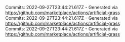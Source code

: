 Commits: 2022-09-27T23:44:21.617Z - Generated via https://github.com/marketplace/actions/artificial-grass
<br>
Commits: 2022-09-27T23:44:21.617Z - Generated via https://github.com/marketplace/actions/artificial-grass
<br>
Commits: 2022-09-27T23:44:21.617Z - Generated via https://github.com/marketplace/actions/artificial-grass
<br>
